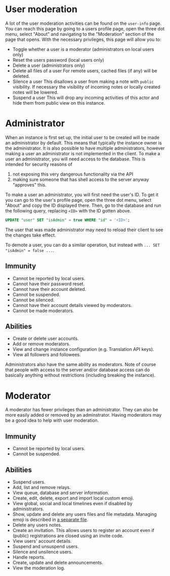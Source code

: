 # User moderation

A lot of the user moderation activities can be found on the `user-info` page. You can reach this page by going to a users profile page, open the three dot menu, select "About" and navigating to the "Moderation" section of the page that opens.
With the necessary privileges, this page will allow you to:
- Toggle whether a user is a moderator (administrators on local users only)
- Reset the users password (local users only)
- Delete a user (administrators only)
- Delete all files of a user
  For remote users, cached files (if any) will be deleted.
- Silence a user
  This disallows a user from making a note with `public` visibility.
  If necessary the visibility of incoming notes or locally created notes will be lowered.
- Suspend a user
  This will drop any incoming activities of this actor and hide them from public view on this instance.

# Administrator

When an instance is first set up, the initial user to be created will be made an administrator by default.
This means that typically the instance owner is the administrator.
It is also possible to have multiple administrators, however making a user an administrator is not implemented in the client.
To make a user an administrator, you will need access to the database.
This is intended for security reasons of
1. not exposing this very dangerous functionality via the API
2. making sure someone that has shell access to the server anyway "approves" this.

To make a user an administrator, you will first need the user's ID.
To get it you can go to the user's profile page, open the three dot menu, select "About" and copy the ID displayed there.
Then, go to the database and run the following query, replacing `<ID>` with the ID gotten above.
```sql
UPDATE "user" SET "isAdmin" = true WHERE "id" = '<ID>';
```

The user that was made administrator may need to reload their client to see the changes take effect.

To demote a user, you can do a similar operation, but instead with `... SET "isAdmin" = false ...`.

## Immunity

- Cannot be reported by local users.
- Cannot have their password reset.
- Cannot have their account deleted.
- Cannot be suspended.
- Cannot be silenced.
- Cannot have their account details viewed by moderators.
- Cannot be made moderators.

## Abilities

- Create or delete user accounts.
- Add or remove moderators.
- View and change instance configuration (e.g. Translation API keys).
- View all followers and followees.

Administrators also have the same ability as moderators.
Note of course that people with access to the server and/or database access can do basically anything without restrictions (including breaking the instance).

# Moderator

A moderator has fewer privileges than an administrator.
They can also be more easily added or removed by an adminstrator.
Having moderators may be a good idea to help with user moderation.

## Immunity

- Cannot be reported by local users.
- Cannot be suspended.

## Abilities

- Suspend users.
- Add, list and remove relays.
- View queue, database and server information.
- Create, edit, delete, export and import local custom emoji.
- View global, social and local timelines even if disabled by administrators.
- Show, update and delete any users files and file metadata.
  Managing emoji is described in [a separate file](emoji.md).
- Delete any users notes.
- Create an invitation.
  This allows users to register an account even if (public) registrations are closed using an invite code.
- View users' account details.
- Suspend and unsuspend users.
- Silence and unsilence users.
- Handle reports.
- Create, update and delete announcements.
- View the moderation log.
